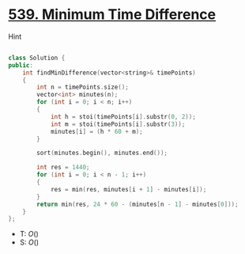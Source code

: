 # [539. Minimum Time Difference](https://leetcode.com/problems/minimum-time-difference/description)

 Hint

```cpp

```

```cpp
class Solution {
public:
    int findMinDifference(vector<string>& timePoints)
    {
        int n = timePoints.size();
        vector<int> minutes(n);
        for (int i = 0; i < n; i++)
        {
            int h = stoi(timePoints[i].substr(0, 2));
            int m = stoi(timePoints[i].substr(3));
            minutes[i] = (h * 60 + m);
        }

        sort(minutes.begin(), minutes.end());

        int res = 1440;
        for (int i = 0; i < n - 1; i++)
        {
            res = min(res, minutes[i + 1] - minutes[i]);
        }
        return min(res, 24 * 60 - (minutes[n - 1] - minutes[0]));
    }
};
```

- T: $O()$
- S: $O()$
